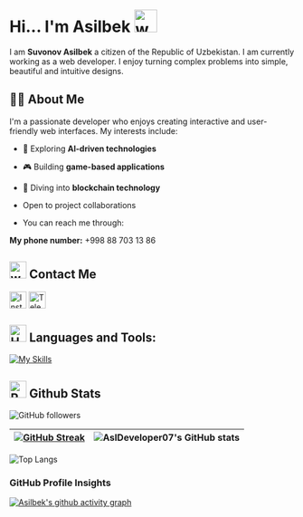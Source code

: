 # Hi... I'm Asilbek <img src="https://user-images.githubusercontent.com/72663882/171687151-bb31c996-c9d2-49c8-b593-734946893b23.gif" alt="waving hand gif" aria-hidden="true" width="40" />

I am **Suvonov Asilbek** a citizen of the Republic of Uzbekistan. I am currently working as a web developer. I enjoy turning complex problems into simple, beautiful and intuitive designs.

## 👨‍💻 About Me  
I'm a passionate developer who enjoys creating interactive and user-friendly web interfaces. My interests include:
- 🌟 Exploring **AI-driven technologies**  
- 🎮 Building **game-based applications**  
- 🚀 Diving into **blockchain technology**  

- Open to project collaborations
- You can reach me through:

**My phone number:** +998 88 703 13 86

## <img src="https://prime-sender.com/gifs/contact-us.gif" alt="waving hand gif" aria-hidden="true" height="30"/> Contact Me
<a href="https://instagram.com/asilc1k_ake" title="Instagram"><img alt="Instagram"  src="https://img.shields.io/badge/Instagram-%23ee2a7b?style=for-the-badge&logo=instagram" height="30" align="center"/></a>
<a href="https://t.me/Knyaz_blvck" title="Telegram"><img alt="Telegram" src="https://img.shields.io/badge/Telegram-%2324A1DE?style=for-the-badge&logo=telegram&logoColor=%23fff" height="30" align="center"/> </a>





## <img src="https://images.squarespace-cdn.com/content/v1/5f89b1bd7f2f51237c7e1662/1603830221701-750TOUJK5NFPQBFDHRLR/Pool+Docs+Icon+Animation+%28Tools%29.gif" alt="Hammer and Wrench" width="30" height="30" /> **Languages and Tools:**
[![My Skills](https://skillicons.dev/icons?i=html,css,js,tailwind,sass,bootstrap,ts,figma,bash,codepen,react,git,github,vscode,npm,ps,ai,pycharm,pug,vite,webpack,gitlab,sublime,notion,kalilinux,&perline=15)](#)

## <img src="https://raw.githubusercontent.com/Tarikul-Islam-Anik/Animated-Fluent-Emojis/master/Emojis/Travel%20and%20places/Rocket.png" alt="Rocket" width="30" height="30" /> Github Stats

<!-- ![Profile Views](https://komarev.com/ghpvc/?username=Qurbonoff11&color=ff0000) -->

![GitHub followers](https://img.shields.io/github/followers/AslDeveloper07?style=for-the-badge&logo=github&logoColor=%2300ffff&label=GitHub%20follower&labelColor=%23555555&color=%2300ffff)

| [![GitHub Streak](https://streak-stats.demolab.com?user=AslDeveloper07&hide_border=false&border_radius=15&background=323232&ring=00ffff&stroke=fff&border=00ffff&fire=fff&currStreakNum=fff&sideNums=00ffff&currStreakLabel=fff&sideLabels=fff&dates=00ffaa)](#) | ![AslDeveloper07's GitHub stats](https://github-readme-stats.vercel.app/api?username=AslDeveloper07&show_icons=true&icon_color=00ffff&bg_color=323232&text_color=00ffaa&title_color=00ffff&border_color=00ffff&border_radius=15) |
| ------------- | ------------- |



<!-- [![Harlok's WakaTime stats](https://github-readme-stats.vercel.app/api/wakatime?username=qurbonoff11)](#) -->


![Top Langs](https://github-readme-stats.vercel.app/api/top-langs/?username=AslDeveloper07&size_weight=0.5&count_weight=0.5&icon_color=00ffff&bg_color=323232&text_color=fff&title_color=00ffff&border_color=00ffff&border_radius=15)
### GitHub Profile Insights

<!-- [![AslDeveloper07's Activity Graph](https://github-readme-activity-graph.vercel.app/graph?username=Qurbonoff11&bg_color=323232&title_color=00ffff)](https://github.com/AslDeveloper07) -->

[![Asilbek's github activity graph](https://github-readme-activity-graph.vercel.app/graph?username=AslDeveloper07&bg_color=323232&color=fff&title_color=00ffff&line=00ffff&point=fff&hide_border=false)](#)


